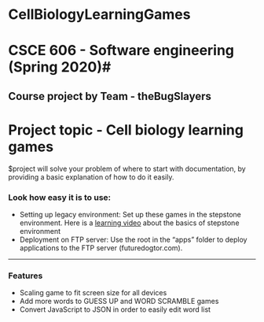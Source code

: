 # CellBiologyLearningGames
# CSCE 606 - Software engineering (Spring 2020)#
## Course project by Team - theBugSlayers ##
Project topic - Cell biology learning games
========
$project will solve your problem of where to start with documentation,
by providing a basic explanation of how to do it easily.

### Look how easy it is to use:

* Setting up legacy environment: Set up these games in the stepstone environment. Here is a [learning video](https://vimeo.com/154596597) about the basics of stepstone environment
* Deployment on FTP server: Use the root in the “apps” folder to deploy applications to the FTP server (futuredogtor.com). 
--------
### Features

- Scaling game to fit screen size for all devices
- Add more words to GUESS UP and WORD SCRAMBLE games
- Convert JavaScript to JSON in order to easily edit word list 
